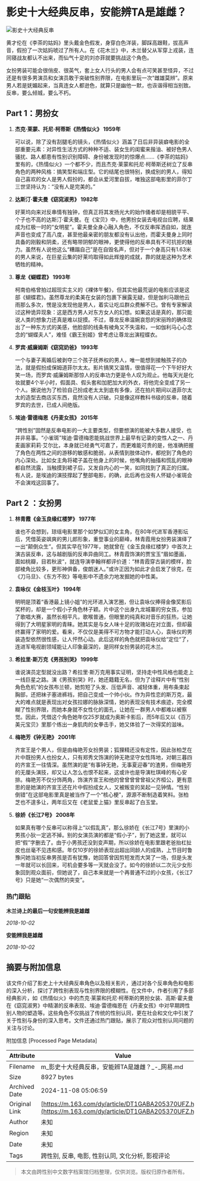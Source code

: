# 影史十大经典反串，安能辨TA是雄雌？

![影史十大经典反串](https://nimg.ws.126.net/?url=https%3A%2F%2Fstatic.ws.126.net%2Ff2e%2Fwap%2Fcommon%2Fimages%2Fweixinfixed1200low.jpg&thumbnail=750x2147483647&quality=75&type=jpg)

黄才伦在《李茶的姑妈》里头戴金色假发，身穿白色洋装，脚踩高跟鞋，拔高声音，假扮了一次姑妈唬过了所有人。在《花木兰》中，木兰替父从军穿上戎装，连同寝战友都认不出来，而仙气十足的刘亦菲就要挑战这个角色。

女扮男装可能会很俏皮、很英气，套上女人行头的男人会有点可笑甚至怪异，不过还是有很多男演员和女演员敢于突破性别界限，在电影里玩一次“雌雄莫辨”。原来男人若是妩媚起来，当真连女人都逊色，就算只是幽他一默，也诙谐得相当别致。反串，要么倾城，要么不朽。

## Part 1：男扮女

1. **杰克·莱蒙、托尼·柯蒂斯《热情似火》 1959年**
   
   可以说，除了没有刮腿毛的镜头，《热情似火》涵盖了日后非异装癖电影的全部重要元素：对异性生活方式的种种不适、装女生的闺蜜来揩油、被好色男人骚扰、路人都患有性别识别障碍、身份被发现时的惊爆点……《李茶的姑妈》里有的，《热情似火》一个都不少，而且杰克·莱蒙和托尼·柯蒂斯还树立了反串角色的两种风格：搞笑型和端庄型。它的结尾也很特别，换成别的男人，得知自己喜欢的女人是男人假扮的，都会从爱河里自拔，唯独这部电影里的菲尔丁三世坚持认为：“没有人是完美的。”

2. **达斯汀·霍夫曼《窈窕淑男》 1982年**
   
   好莱坞向来对反串情有独钟，但真正将其发扬光大的始作俑者却是相貌平平、个子也不高的达斯汀·霍夫曼。在《宝贝》中，他男扮女装去电视台应聘，结果成为红极一时的“女明星”。霍夫曼全身心融入角色，不仅反串挥洒自如，就连声音也变成了高八度，甚至他最亲密的朋友都没有认出他，而霍夫曼身上同时具备的刚毅和阴柔，还有略带阴郁的眼神，更使得他的反串具有不可抗拒的魅力。虽然有人说他这么“糟蹋自己”是在自毁名声，但对于一个身高只有1.63米的男人来说，在巨星云集的好莱坞取得如此辉煌的成就，靠的就是这种为艺术牺牲的精神。

3. **尊龙《蝴蝶君》 1993年**

   柯南伯格曾拍过超现实主义的《裸体午餐》，但其实他最荒诞的电影应该是这部《蝴蝶君》。虽然尊龙的柔美在女装的包裹下展露无疑，但是伽利马跟他云雨那么多次，愣是没发现他是男人，着实让吃瓜群众费解不已。曾有专家解读过这种诡异现象：这是西方男人对东方女人的幻想。如果这话是真的，那只能说人类的想象力还真是难以捉摸。不过，尊龙反串温婉哀怨的宋丽玲的确体现出了一种东方式的美感，他脸部的线条有棱角又不失温和，一如伽利马心心念念的“蝴蝶夫人”，难怪《霸王别姬》曾考虑让尊龙出演程蝶衣。

4. **罗宾·威廉姆斯《窈窕奶爸》 1993年**

   一个与妻子离婚后被剥夺三个孩子抚养权的男人，唯一能想到接触孩子的办法，就是假扮成保姆道菲尔太太。影片搞笑又温情，很值得花一个下午好好大笑一场，而罗宾·威廉姆斯那惊人的反串功力更是令人叹为观止。他每天光是化妆就要4个半小时，假面具、假头套和加肥加大的外衣，将他完全变成了另一个人。据说他为了检验自己扮成老太太到底有多像，还在拍片期间以道菲尔太太的造型去商店买东西，竟然没有人识破。只是像这样教科书级的反串，随着罗宾的去世，已成人间绝版。

5. **埃迪·雷德梅恩《丹麦女孩》 2015年**

   “跨性别”固然是反串电影的一大主要类型，但要想演的能被大多数人接受，也并非易事。“小雀斑”埃迪·雷德梅恩能挑战世界上最早有记录的变性人之一、丹麦画家莉莉·艾尔比，本身就已经勇气可嘉了，而更难能可贵的是，他准确把握了角色在两性之间的游移的敏感和脆弱，从表情到肢体动作，都挖到了角色的内心深处。比如女主角将裙子盖在他身上的时候，他嘴角的抽搐和慌乱的眼神都自然流露，当触摸到裙子后，又发自内心的一笑，如同找到了真正的归属。有人说，是埃迪的演技撑起了整部电影，的确，此后再也没有人怀疑小雀斑会不会演戏这回事了。

## Part 2 ：女扮男

1. **林青霞《金玉良缘红楼梦》 1977年**

   谁也不会想到，琼瑶电影里那个如梦似幻的女主角，在80年代进军香港影坛后，凭借英姿飒爽的男儿郎形象，重登事业的巅峰，林青霞用女扮男装演绎了一出“颠倒众生”。但其实早在1977年，她就曾在《金玉良缘红楼梦》中首次上演古装反串，这与越剧版的反串异曲同工。林青霞饰演的贾宝玉“眉如墨画，面如桃瓣，目若秋波“，就连导演李翰祥都评价道：“林青霞穿古装的模样，脸部棱角比较多，更形神俱备，俊朗迷人。”或许正因为如此才会启发了徐克，在《刀马旦》、《东方不败》等电影中不遗余力地发掘她的中性美。

2. **袁咏仪《金枝玉叶》 1994年**

   明明是顶着“香港最上镜小姐”的光环进入演艺圈，但让袁咏仪捧得金像奖影后奖杯的，却是一个假小子角色林子颖。片中这个出身九龙城寨的穷女孩，参加了歌唱大赛，虽然长相平凡，歌喉普通，但眼里的纯真和对音乐的狂热，让她得到了大明星家明的青睐。她其实是与女人味十足的玫瑰站在对立面，但却最终赢得了家明的爱。看来，不仅仅是美得不可方物才能打动人心，袁咏仪的男装造型依然很性感，让人怦然心动。此后这样的角色就把袁咏仪给“定位“了，连进军电视剧领域能让人印象最深的，是同样女扮男装的花木兰。

3. **希拉里·斯万克《男孩别哭》 1999年**

   谁说演员定型就没出路？希拉里·斯万克用事实证明，坚持走中性风格也能走上一线巨星之路。演《男孩别哭》时，她还籍籍无名，但为了诠释片中有“性别角色危机“的女孩布兰顿，她剪短了头发、压低声音、减轻体重，用布条束起胸部，还把袜子塞进裤裆，把自己变成一个帅小伙。作为异性恋的斯万克，最大的难点就是表现出对女孩拉娜的脉脉深情，她的表现没有技术痕迹，完全模糊了性别界限，而她本身就不女性化的面孔，让她在一群男人中都难以被察觉。因此，凭借这个角色她年仅25岁就成为奥斯卡影后，而5年后又以《百万美元宝贝》里那个练出一身肌肉的女拳击手，她又体验了一次得奖的滋味。

4. **梅艳芳《钟无艳》 2001年**

   齐宣王是个男人，但是由梅艳芳女扮男装；狐狸精还没有定性，因此张柏芝在片中既扮男人也扮女人，只有郑秀文饰演的钟无艳坚守女性阵地，对朝三暮四的齐宣王一往情深。虽然演的是“有事钟无艳，无事夏迎春”的渣男，但梅艳芳的无厘头演技，却又让人怎么也恨不起来，这或许也是导演杜琪峰的有心安排。梅艳芳不仅分饰两角，饰演齐宣王和他的曾曾曾曾曾祖父齐桓公，更有意思的是她演的齐宣王还在片中假扮成女人，又被叛变的吴起一见钟情。“性别倒错”在这部电影里真是被当作了一个“核心梗”，源源不断制造着笑料。张柏芝也不遑多让，两年后又在《老鼠爱上猫》里反串起了白玉堂。

5. **徐娇《长江7号》 2008年**

   如果真有哪个反串可以称得上“以假乱真”，那么徐娇在《长江7号》里演的小男孩小狄一定逃不掉。别的女演员演的都是“假小子”，到了她这里，就可以把“假”字删去了。由于小男孩还没到变声期，所以徐娇在电影里跟老爸抬杠扯皮也丝毫不见违和感。年仅10岁的徐娇表现出超出同龄人的成熟，上节目时鲁豫问她当初反串男孩是否有犹豫，她回答曾因剪短发而大哭了一场，但是头发一年就可以长回来，可机会要多等一天就会没了。如今的徐娇以二次元少女形象回到观众面前，但她说了，自己本来就是一个再普通不过的小女孩，《长江7号》只是她“一次偶然的突变”。

### 热门跟贴

**木兰诗上的最后一句安能辨我是雄雌**

_2018-10-02_

**安能辨我是雄雌**

_2018-10-02_

## 摘要与附加信息

<!-- tcd_abstract -->
该文件介绍了影史上十大经典反串角色以及相关影片，通过对各个反串角色和电影的深入分析，探讨了跨性别表现与性别界限的模糊性。在文件中，作者引用了多部经典影片，如《热情似火》中的杰克·莱蒙和托尼·柯蒂斯的男扮女装、高斯·霍夫曼在《窈窕淑男》中精湛的反串表现、埃迪·雷德梅恩在《丹麦女孩》中对早期跨性别人物的塑造等。这些角色不仅挑战了传统的性别认同，更在社会和文化中引发了关于性别与身份的深入思考。文件还通过热门跟贴，展示了观众对性别认同问题的关注与讨论。
<!-- tcd_abstract_end -->

附加信息 [Processed Page Metadata]

| Attribute       | Value                                  |
|-----------------|----------------------------------------|
| Filename        | m_影史十大经典反串，安能辨TA是雄雌？_-_网易.md                             |
| Size            | 8927 bytes                           |
| Archived Date   | 2024-11-08 05:06:59                             |
| Original Link   | [https://m.163.com/dy/article/DT1GABA205370UFZ.html](https://m.163.com/dy/article/DT1GABA205370UFZ.html)                       |
| Author          | 未知                               |
| Region          | 未知                               |
| Date            | 未知                                 |
| Tags            | 跨性别, 反串, 电影, 性别认同, 文化分析, 影视评论                                 |
>
> 本文由跨性别中文数字档案馆归档整理，仅供浏览。版权归原作者所有。
>